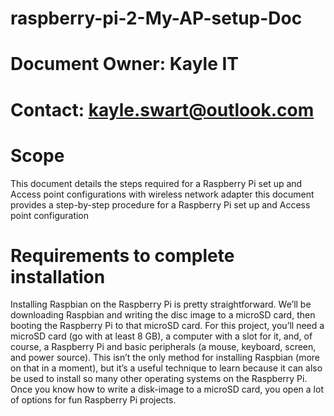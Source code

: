 # raspberry-pi-2-My-AP-setup-Doc


# Document Owner: 	Kayle IT 	 	
# Contact:		kayle.swart@outlook.com


# Scope
 This document details the steps required for a Raspberry Pi set up and Access point configurations with wireless network adapter  this document provides a step-by-step procedure for a Raspberry Pi set up and Access point configuration


# Requirements to complete installation
 Installing Raspbian on the Raspberry Pi is pretty straightforward. We’ll be downloading Raspbian and writing the disc image to a microSD card, then booting the Raspberry Pi to that microSD card. For this project, you’ll need a microSD card (go with at least  8 GB), a computer with a slot for it, and, of course, a Raspberry Pi and basic peripherals (a mouse, keyboard, screen, and power  source). This isn’t the only method for installing Raspbian (more on that in a moment), but it’s a useful technique to learn because it can also be used to install so many other operating systems on the Raspberry Pi. Once you know how to write a 
disk-image to a microSD card, you open a lot of options for fun Raspberry Pi projects.



